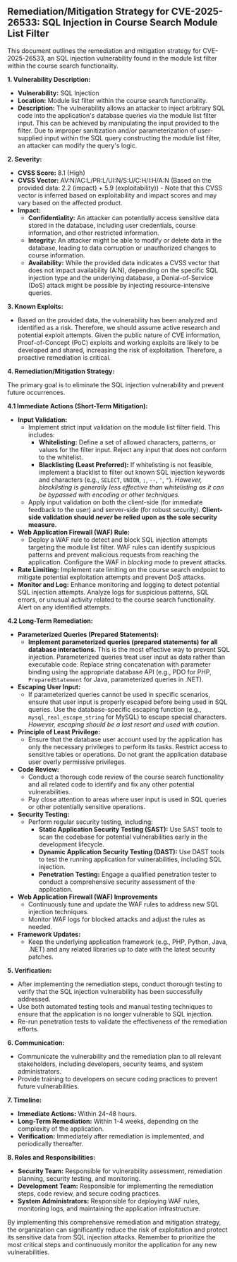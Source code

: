 ## Remediation/Mitigation Strategy for CVE-2025-26533: SQL Injection in Course Search Module List Filter

This document outlines the remediation and mitigation strategy for CVE-2025-26533, an SQL injection vulnerability found in the module list filter within the course search functionality.

**1. Vulnerability Description:**

*   **Vulnerability:** SQL Injection
*   **Location:** Module list filter within the course search functionality.
*   **Description:** The vulnerability allows an attacker to inject arbitrary SQL code into the application's database queries via the module list filter input. This can be achieved by manipulating the input provided to the filter.  Due to improper sanitization and/or parameterization of user-supplied input within the SQL query constructing the module list filter, an attacker can modify the query's logic.

**2. Severity:**

*   **CVSS Score:** 8.1 (High)
*   **CVSS Vector:** AV:N/AC:L/PR:L/UI:N/S:U/C:H/I:H/A:N (Based on the provided data: 2.2 (impact) + 5.9 (exploitability)) - Note that this CVSS vector is inferred based on exploitability and impact scores and may vary based on the affected product.
*   **Impact:**
    *   **Confidentiality:**  An attacker can potentially access sensitive data stored in the database, including user credentials, course information, and other restricted information.
    *   **Integrity:** An attacker might be able to modify or delete data in the database, leading to data corruption or unauthorized changes to course information.
    *   **Availability:** While the provided data indicates a CVSS vector that does not impact availability (A:N), depending on the specific SQL injection type and the underlying database, a Denial-of-Service (DoS) attack might be possible by injecting resource-intensive queries.

**3. Known Exploits:**

*   Based on the provided data, the vulnerability has been analyzed and identified as a risk. Therefore, we should assume active research and potential exploit attempts. Given the public nature of CVE information, Proof-of-Concept (PoC) exploits and working exploits are likely to be developed and shared, increasing the risk of exploitation. Therefore, a proactive remediation is critical.

**4. Remediation/Mitigation Strategy:**

The primary goal is to eliminate the SQL injection vulnerability and prevent future occurrences.

**4.1 Immediate Actions (Short-Term Mitigation):**

*   **Input Validation:**
    *   Implement strict input validation on the module list filter field. This includes:
        *   **Whitelisting:** Define a set of allowed characters, patterns, or values for the filter input.  Reject any input that does not conform to the whitelist.
        *   **Blacklisting (Least Preferred):**  If whitelisting is not feasible, implement a blacklist to filter out known SQL injection keywords and characters (e.g., `SELECT`, `UNION`, `;`, `--`, `'`, `"`). *However, blacklisting is generally less effective than whitelisting as it can be bypassed with encoding or other techniques.*
    *   Apply input validation on both the client-side (for immediate feedback to the user) and server-side (for robust security).  **Client-side validation should *never* be relied upon as the sole security measure.**
*   **Web Application Firewall (WAF) Rule:**
    *   Deploy a WAF rule to detect and block SQL injection attempts targeting the module list filter. WAF rules can identify suspicious patterns and prevent malicious requests from reaching the application.  Configure the WAF in *blocking* mode to prevent attacks.
*   **Rate Limiting:** Implement rate limiting on the course search endpoint to mitigate potential exploitation attempts and prevent DoS attacks.
*   **Monitor and Log:** Enhance monitoring and logging to detect potential SQL injection attempts. Analyze logs for suspicious patterns, SQL errors, or unusual activity related to the course search functionality.  Alert on any identified attempts.

**4.2 Long-Term Remediation:**

*   **Parameterized Queries (Prepared Statements):**
    *   **Implement parameterized queries (prepared statements) for all database interactions.**  This is the most effective way to prevent SQL injection. Parameterized queries treat user input as data rather than executable code.  Replace string concatenation with parameter binding using the appropriate database API (e.g., PDO for PHP, `PreparedStatement` for Java, parameterized queries in .NET).
*   **Escaping User Input:**
    *   If parameterized queries cannot be used in specific scenarios, ensure that user input is properly escaped before being used in SQL queries.  Use the database-specific escaping function (e.g., `mysql_real_escape_string` for MySQL) to escape special characters. *However, escaping should be a last resort and used with caution.*
*   **Principle of Least Privilege:**
    *   Ensure that the database user account used by the application has only the necessary privileges to perform its tasks. Restrict access to sensitive tables or operations.  Do not grant the application database user overly permissive privileges.
*   **Code Review:**
    *   Conduct a thorough code review of the course search functionality and all related code to identify and fix any other potential vulnerabilities.
    *   Pay close attention to areas where user input is used in SQL queries or other potentially sensitive operations.
*   **Security Testing:**
    *   Perform regular security testing, including:
        *   **Static Application Security Testing (SAST):** Use SAST tools to scan the codebase for potential vulnerabilities early in the development lifecycle.
        *   **Dynamic Application Security Testing (DAST):** Use DAST tools to test the running application for vulnerabilities, including SQL injection.
        *   **Penetration Testing:** Engage a qualified penetration tester to conduct a comprehensive security assessment of the application.
*   **Web Application Firewall (WAF) Improvements**
    * Continuously tune and update the WAF rules to address new SQL injection techniques.
    * Monitor WAF logs for blocked attacks and adjust the rules as needed.
*   **Framework Updates:**
    * Keep the underlying application framework (e.g., PHP, Python, Java, .NET) and any related libraries up to date with the latest security patches.

**5. Verification:**

*   After implementing the remediation steps, conduct thorough testing to verify that the SQL injection vulnerability has been successfully addressed.
*   Use both automated testing tools and manual testing techniques to ensure that the application is no longer vulnerable to SQL injection.
*   Re-run penetration tests to validate the effectiveness of the remediation efforts.

**6. Communication:**

*   Communicate the vulnerability and the remediation plan to all relevant stakeholders, including developers, security teams, and system administrators.
*   Provide training to developers on secure coding practices to prevent future vulnerabilities.

**7. Timeline:**

*   **Immediate Actions:** Within 24-48 hours.
*   **Long-Term Remediation:** Within 1-4 weeks, depending on the complexity of the application.
*   **Verification:** Immediately after remediation is implemented, and periodically thereafter.

**8. Roles and Responsibilities:**

*   **Security Team:** Responsible for vulnerability assessment, remediation planning, security testing, and monitoring.
*   **Development Team:** Responsible for implementing the remediation steps, code review, and secure coding practices.
*   **System Administrators:** Responsible for deploying WAF rules, monitoring logs, and maintaining the application infrastructure.

By implementing this comprehensive remediation and mitigation strategy, the organization can significantly reduce the risk of exploitation and protect its sensitive data from SQL injection attacks. Remember to prioritize the most critical steps and continuously monitor the application for any new vulnerabilities.